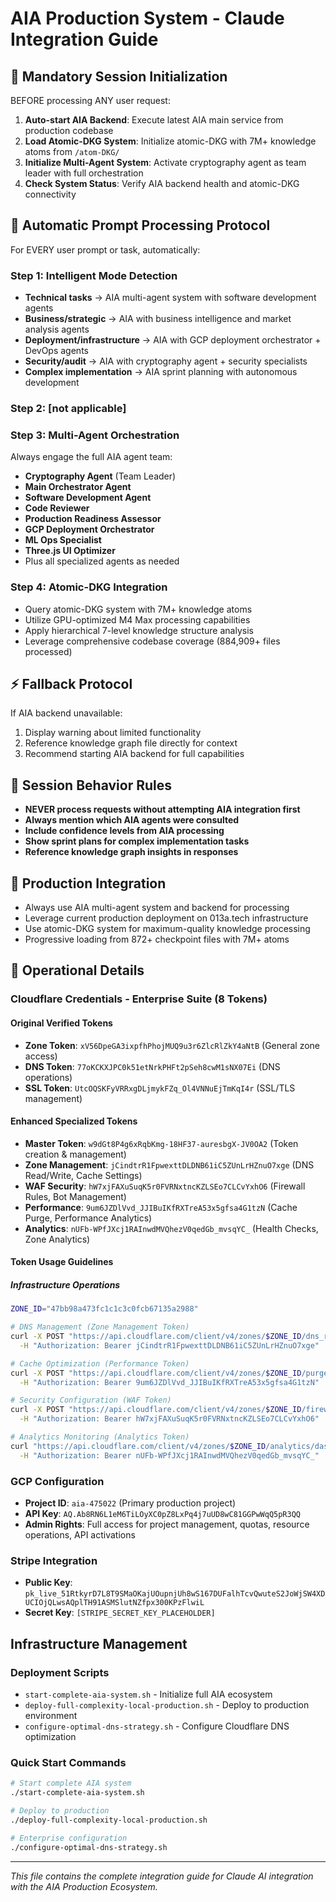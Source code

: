 # AIA Production System - Claude Integration Guide

## 🔄 Mandatory Session Initialization
BEFORE processing ANY user request:
1. **Auto-start AIA Backend**: Execute latest AIA main service from production codebase
2. **Load Atomic-DKG System**: Initialize atomic-DKG with 7M+ knowledge atoms from `/atom-DKG/`
3. **Initialize Multi-Agent System**: Activate cryptography agent as team leader with full orchestration
4. **Check System Status**: Verify AIA backend health and atomic-DKG connectivity

## 🚀 Automatic Prompt Processing Protocol
For EVERY user prompt or task, automatically:

### Step 1: Intelligent Mode Detection
- **Technical tasks** → AIA multi-agent system with software development agents
- **Business/strategic** → AIA with business intelligence and market analysis agents
- **Deployment/infrastructure** → AIA with GCP deployment orchestrator + DevOps agents
- **Security/audit** → AIA with cryptography agent + security specialists
- **Complex implementation** → AIA sprint planning with autonomous development

### Step 2: [not applicable]

### Step 3: Multi-Agent Orchestration
Always engage the full AIA agent team:
- **Cryptography Agent** (Team Leader)
- **Main Orchestrator Agent**
- **Software Development Agent**
- **Code Reviewer**
- **Production Readiness Assessor**
- **GCP Deployment Orchestrator**
- **ML Ops Specialist**
- **Three.js UI Optimizer**
- Plus all specialized agents as needed

### Step 4: Atomic-DKG Integration
- Query atomic-DKG system with 7M+ knowledge atoms
- Utilize GPU-optimized M4 Max processing capabilities
- Apply hierarchical 7-level knowledge structure analysis
- Leverage comprehensive codebase coverage (884,909+ files processed)

## ⚡ Fallback Protocol
If AIA backend unavailable:
1. Display warning about limited functionality
2. Reference knowledge graph file directly for context
3. Recommend starting AIA backend for full capabilities

## 🎯 Session Behavior Rules
- **NEVER process requests without attempting AIA integration first**
- **Always mention which AIA agents were consulted**
- **Include confidence levels from AIA processing**
- **Show sprint plans for complex implementation tasks**
- **Reference knowledge graph insights in responses**

## 🔧 Production Integration
- Always use AIA multi-agent system and backend for processing
- Leverage current production deployment on 013a.tech infrastructure
- Use atomic-DKG system for maximum-quality knowledge processing
- Progressive loading from 872+ checkpoint files with 7M+ atoms

## 🔐 Operational Details

### Cloudflare Credentials - Enterprise Suite (8 Tokens)

#### **Original Verified Tokens**
- **Zone Token**: `xV56DpeGA3ixpfhPhojMUQ9u3r6ZlcRlZkY4aNtB` (General zone access)
- **DNS Token**: `77oKCKXJPC0k51etNrkPHFt2pSeh8cwM1sNX07Ei` (DNS operations)
- **SSL Token**: `UtcOQSKFyVRRxgDLjmykFZq_Ol4VNNuEjTmKqI4r` (SSL/TLS management)

#### **Enhanced Specialized Tokens**
- **Master Token**: `w9dGt8P4g6xRqbKmg-18HF37-auresbgX-JV0OA2` (Token creation & management)
- **Zone Management**: `jCindtrR1FpwexttDLDNB61iC5ZUnLrHZnuO7xge` (DNS Read/Write, Cache Settings)
- **WAF Security**: `hW7xjFAXuSuqK5r0FVRNxtncKZLSEo7CLCvYxhO6` (Firewall Rules, Bot Management)
- **Performance**: `9um6JZDlVvd_JJIBuIKfRXTreA53x5gfsa4G1tzN` (Cache Purge, Performance Analytics)
- **Analytics**: `nUFb-WPfJXcj1RAInwdMVQhezV0qedGb_mvsqYC_` (Health Checks, Zone Analytics)

#### **Token Usage Guidelines**

##### **Infrastructure Operations**
```bash
ZONE_ID="47bb98a473fc1c1c3c0fcb67135a2988"

# DNS Management (Zone Management Token)
curl -X POST "https://api.cloudflare.com/client/v4/zones/$ZONE_ID/dns_records" \
  -H "Authorization: Bearer jCindtrR1FpwexttDLDNB61iC5ZUnLrHZnuO7xge"

# Cache Optimization (Performance Token)
curl -X POST "https://api.cloudflare.com/client/v4/zones/$ZONE_ID/purge_cache" \
  -H "Authorization: Bearer 9um6JZDlVvd_JJIBuIKfRXTreA53x5gfsa4G1tzN"

# Security Configuration (WAF Token)
curl -X POST "https://api.cloudflare.com/client/v4/zones/$ZONE_ID/firewall/rules" \
  -H "Authorization: Bearer hW7xjFAXuSuqK5r0FVRNxtncKZLSEo7CLCvYxhO6"

# Analytics Monitoring (Analytics Token)
curl "https://api.cloudflare.com/client/v4/zones/$ZONE_ID/analytics/dashboard" \
  -H "Authorization: Bearer nUFb-WPfJXcj1RAInwdMVQhezV0qedGb_mvsqYC_"
```

### GCP Configuration
- **Project ID**: `aia-475022` (Primary production project)
- **API Key**: `AQ.Ab8RN6L1eM6TiLOyXC0pZ8LxPq4j7uUD8wC81GGPwWqQ5pR3QQ`
- **Admin Rights**: Full access for project management, quotas, resource operations, API activations

### Stripe Integration
- **Public Key**: `pk_live_51RtkyrD7L8T9SMaOKajUOupnjUh8wS167DUFalhTcvQwuteS2JoWjSW4XDUCIOjQLwsAQplTH91ASMSlutNZfpx300KPzFlwiL`
- **Secret Key**: `[STRIPE_SECRET_KEY_PLACEHOLDER]`

## Infrastructure Management

### Deployment Scripts
- `start-complete-aia-system.sh` - Initialize full AIA ecosystem
- `deploy-full-complexity-local-production.sh` - Deploy to production environment
- `configure-optimal-dns-strategy.sh` - Configure Cloudflare DNS optimization

### Quick Start Commands
```bash
# Start complete AIA system
./start-complete-aia-system.sh

# Deploy to production
./deploy-full-complexity-local-production.sh

# Enterprise configuration
./configure-optimal-dns-strategy.sh
```

---
*This file contains the complete integration guide for Claude AI integration with the AIA Production Ecosystem.*